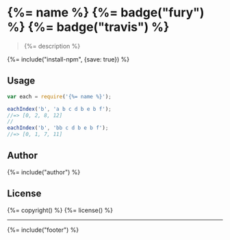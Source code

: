 # {%= name %} {%= badge("fury") %} {%= badge("travis") %}

> {%= description %}

{%= include("install-npm", {save: true}) %}

## Usage

```js
var each = require('{%= name %}');

eachIndex('b', 'a b c d b e b f');
//=> [0, 2, 8, 12]
//
eachIndex('b', 'bb c d b e b f');
//=> [0, 1, 7, 11]
```

## Author
{%= include("author") %}

## License
{%= copyright() %}
{%= license() %}

***

{%= include("footer") %}